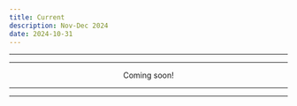 ```yaml
---
title: Current
description: Nov-Dec 2024
date: 2024-10-31
---
```


---
---

<div align="center">Coming soon!</div>

---
---
